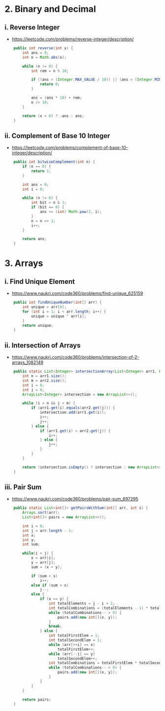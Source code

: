 
# 2. Binary and Decimal

## i. Reverse Integer
- https://leetcode.com/problems/reverse-integer/description/
```java
    public int reverse(int x) {
        int ans = 0;
        int n = Math.abs(x);

        while (n != 0) {
            int rem = n % 10;

            if ((ans > (Integer.MAX_VALUE / 10)) || (ans < (Integer.MIN_VALUE / 10))) {
                return 0;
            }

            ans = (ans * 10) + rem;
            n /= 10;
        }

        return (x < 0) ? -ans : ans;
    }
```

## ii. Complement of Base 10 Integer
- https://leetcode.com/problems/complement-of-base-10-integer/description/
```java
    public int bitwiseComplement(int n) {
        if (n == 0) {
            return 1;
        }

        int ans = 0;
        int i = 0;

        while (n != 0) {
            int bit = n & 1;
            if (bit == 0) {
                ans += (int) Math.pow(2, i);
            }
            n = n >> 1;
            i++;
        }

        return ans; 
    }
```

# 3. Arrays

## i. Find Unique Element
- https://www.naukri.com/code360/problems/find-unique_625159
```java
    public int findUniqueNumber(int[] arr) {
        int unique = arr[0];
        for (int i = 1; i < arr.length; i++) {
            unique = unique ^ arr[i];
        }
        return unique;
    }
```

## ii. Intersection of Arrays
- https://www.naukri.com/code360/problems/intersection-of-2-arrays_1082149
```java
    public static List<Integer> intersectionArray(List<Integer> arr1, List<Integer> arr2) {
        int n = arr1.size();
        int m = arr2.size();
        int i = 0;
        int j = 0;
        ArrayList<Integer> intersection = new ArrayList<>();

        while (i < n && j < m) {
            if (arr1.get(i).equals(arr2.get(j))) {
                intersection.add(arr1.get(i));
                i++;
                j++;
            } else {
                if (arr1.get(i) < arr2.get(j)) {
                    i++;
                } else {
                    j++;
                }
            }
        }

        return !intersection.isEmpty() ? intersection : new ArrayList<>(List.of(-1));
    }
```

## iii. Pair Sum
- https://www.naukri.com/code360/problems/pair-sum_697295
```java
    public static List<int[]> getPairsWithSum(int[] arr, int s) {
        Arrays.sort(arr);
        List<int[]> pairs = new ArrayList<>();

        int i = 0;
        int j = arr.length - 1;
        int x;
        int y;
        int sum;

        while(i < j) {
            x = arr[i];
            y = arr[j];
            sum = (x + y);

            if (sum < s)
                i++;
            else if (sum > s)
                j--;
            else {
                if (x == y) {
                    int totalElements = j - i + 1;
                    int totalCombinations = (totalElements - 1) * totalElements / 2;
                    while (totalCombinations-- > 0) {
                        pairs.add(new int[]{x, y});
                    }
                    break;
                } else {
                    int totalFirstElem = 1;
                    int totalSecondElem = 1;
                    while (arr[++i] == x)
                        totalFirstElem++;
                    while (arr[--j] == y)
                        totalSecondElem++;
                    int totalCombinations = totalFirstElem * totalSecondElem;
                    while (totalCombinations-- > 0) {
                        pairs.add(new int[]{x, y});
                    }
                }
            }
        }

        return pairs;
    }
```